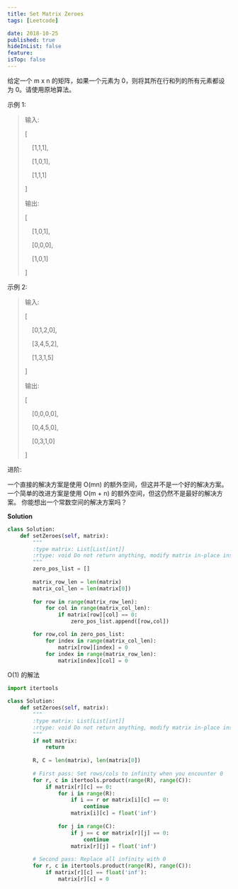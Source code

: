 ```yaml
---
title: Set Matrix Zeroes
tags: [Leetcode]

date: 2018-10-25
published: true
hideInList: false
feature: 
isTop: false
---
```








给定一个 m x n 的矩阵，如果一个元素为 0，则将其所在行和列的所有元素都设为 0。请使用原地算法。

示例 1:

>输入: <p>
[<p>
  &nbsp;&nbsp;&nbsp;&nbsp;[1,1,1],<p>
  &nbsp;&nbsp;&nbsp;&nbsp;[1,0,1],<p>
  &nbsp;&nbsp;&nbsp;&nbsp;[1,1,1]<p>
]<p>
输出:<p> 
[<p>
  &nbsp;&nbsp;&nbsp;&nbsp;[1,0,1],<p>
  &nbsp;&nbsp;&nbsp;&nbsp;[0,0,0],<p>
  &nbsp;&nbsp;&nbsp;&nbsp;[1,0,1]<p>
]<p>

示例 2:<p>
>输入: <p>
[<p>
  &nbsp;&nbsp;&nbsp;&nbsp;[0,1,2,0],<p>
  &nbsp;&nbsp;&nbsp;&nbsp;[3,4,5,2],<p>
  &nbsp;&nbsp;&nbsp;&nbsp;[1,3,1,5]<p>
]<p>
输出: <p>
[<p>
  &nbsp;&nbsp;&nbsp;&nbsp;[0,0,0,0],<p>
  &nbsp;&nbsp;&nbsp;&nbsp;[0,4,5,0],<p>
  &nbsp;&nbsp;&nbsp;&nbsp;[0,3,1,0]<p>
]

进阶:

一个直接的解决方案是使用  O(mn) 的额外空间，但这并不是一个好的解决方案。
一个简单的改进方案是使用 O(m + n) 的额外空间，但这仍然不是最好的解决方案。
你能想出一个常数空间的解决方案吗？

**Solution**

```python
class Solution:
    def setZeroes(self, matrix):
        """
        :type matrix: List[List[int]]
        :rtype: void Do not return anything, modify matrix in-place instead.
        """
        zero_pos_list = []
        
        matrix_row_len = len(matrix)
        matrix_col_len = len(matrix[0])
        
        for row in range(matrix_row_len):
            for col in range(matrix_col_len):
                if matrix[row][col] == 0:
                    zero_pos_list.append([row,col])

        for row,col in zero_pos_list:
            for index in range(matrix_col_len):
                matrix[row][index] = 0
            for index in range(matrix_row_len):
                matrix[index][col] = 0
```

O(1) 的解法

```python
import itertools

class Solution:
    def setZeroes(self, matrix):
        """
        :type matrix: List[List[int]]
        :rtype: void Do not return anything, modify matrix in-place instead.
        """
        if not matrix:
            return
        
        R, C = len(matrix), len(matrix[0])
        
        # First pass: Set rows/cols to infinity when you encounter 0
        for r, c in itertools.product(range(R), range(C)):
            if matrix[r][c] == 0:
                for i in range(R):
                    if i == r or matrix[i][c] == 0:
                        continue
                    matrix[i][c] = float('inf')
                    
                for j in range(C):
                    if j == c or matrix[r][j] == 0:
                        continue
                    matrix[r][j] = float('inf')
                
        # Second pass: Replace all infinity with 0
        for r, c in itertools.product(range(R), range(C)):
            if matrix[r][c] == float('inf'):
                matrix[r][c] = 0
```
